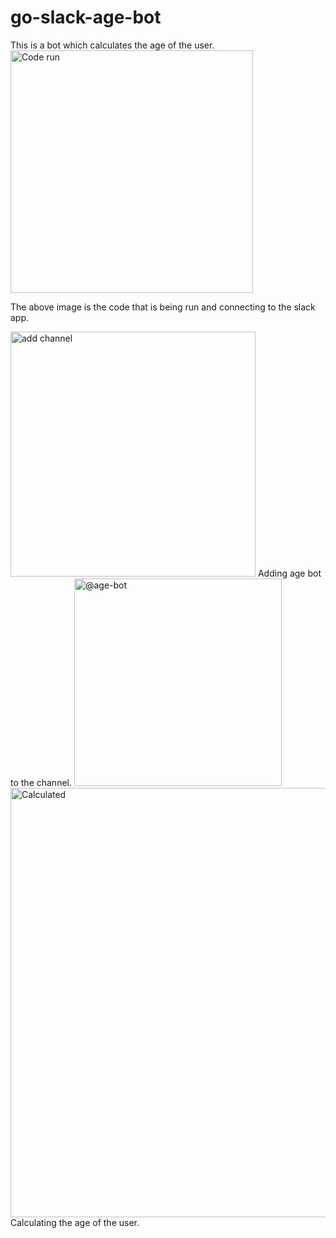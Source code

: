 # go-slack-age-bot
This is a bot which calculates the age of the user.
<img width="388" alt="Code run" src="https://github.com/Vikhyath01K/go-slack-age-bot/assets/87747931/a2ee9830-f1cc-46dd-bba7-023aa69bad76">

The above image is the code that is being run and connecting to the slack app.

<img width="392" alt="add channel" src="https://github.com/Vikhyath01K/go-slack-age-bot/assets/87747931/bd88b950-2c82-4e18-a55b-091516e60b42">
Adding age bot to the channel.

<img width="332" alt="@age-bot" src="https://github.com/Vikhyath01K/go-slack-age-bot/assets/87747931/7e641766-18cc-4408-9cd2-dea7e6a9c46e">

<img width="687" alt="Calculated" src="https://github.com/Vikhyath01K/go-slack-age-bot/assets/87747931/bc31d46d-d7f0-443b-bb94-27662db73f5d">
Calculating the age of the user.
